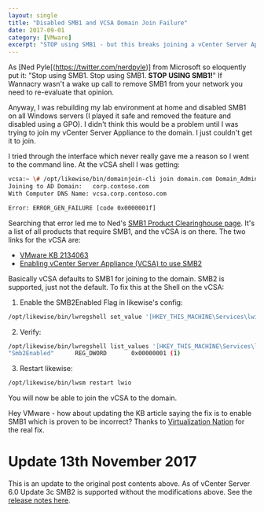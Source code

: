 ```yaml
---
layout: single
title: "Disabled SMB1 and VCSA Domain Join Failure"
date: 2017-09-01
category: [VMware]
excerpt: "STOP using SMB1 - but this breaks joining a vCenter Server Appliance to a domain. Fix it here"
---
```

As [Ned Pyle[(https://twitter.com/nerdpyle)] from Microsoft so eloquently put it: "Stop using SMB1. Stop using SMB1. **STOP USING SMB1!**" If Wannacry wasn't a wake up call to remove SMB1 from your network you need to re-evaluate that opinion.

Anyway, I was rebuilding my lab environment at home and disabled SMB1 on all Windows servers (I played it safe and removed the feature and disabled using a GPO). I didn't think this would be a problem until I was trying to join my vCenter Server Appliance to the domain. I just couldn't get it to join.

I tried through the interface which never really gave me a reason so I went to the command line. At the vCSA shell I was getting:

~~~ bash
vcsa:~ \# /opt/likewise/bin/domainjoin-cli join domain.com Domain_Administrator Password
Joining to AD Domain:   corp.contoso.com
With Computer DNS Name: vcsa.corp.contoso.com

Error: ERROR_GEN_FAILURE [code 0x0000001f]
~~~

Searching that error led me to Ned's [SMB1 Product Clearinghouse page](https://blogs.technet.microsoft.com/filecab/2017/06/01/smb1-product-clearinghouse/). It's a list of all products that require SMB1, and the vCSA is on there. The two links for the vCSA are:
* [VMware KB 2134063](https://kb.vmware.com/selfservice/microsites/search.do?cmd=displayKC&docType=kc&externalId=2134063&sliceId=1&docTypeID=DT_KB_1_1&dialogID=479220377&stateId=0)
* [Enabling vCenter Server Appliance (VCSA) to use SMB2](https://virtualizationnation.com/2017/04/17/enabling-vcenter-server-appliance-vcsa-to-use-smb2/)

Basically vCSA defaults to SMB1 for joining to the domain. SMB2 is supported, just not the default. To fix this at the Shell on the vCSA:

1. Enable the SMB2Enabled Flag in likewise's config:
~~~ bash
/opt/likewise/bin/lwregshell set_value '[HKEY_THIS_MACHINE\Services\lwio\Parameters\Drivers\rdr]' Smb2Enabled 1
~~~
2. Verify:
~~~ bash
/opt/likewise/bin/lwregshell list_values '[HKEY_THIS_MACHINE\Services\l wio\Parameters\Drivers\rdr]'
"Smb2Enabled"      REG_DWORD       0x00000001 (1)
~~~
3. Restart likewise:
~~~ bash
/opt/likewise/bin/lwsm restart lwio
~~~

You will now be able to join the vCSA to the domain.

Hey VMware - how about updating the KB article saying the fix is to enable SMB1 which is proven to be incorrect? Thanks to [Virtualization Nation](https://virtualizationnation.com/) for the real fix.

# Update 13th November 2017

This is an update to the original post contents above. As of vCenter Server 6.0 Update 3c SMB2 is supported without the modifications above. See the [release notes here](https://docs.vmware.com/en/VMware-vSphere/6.0/rn/vsphere-vcenter-server-60u3c-release-notes.html).